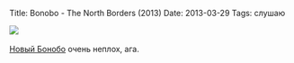 Title: Bonobo - The North Borders (2013)
Date: 2013-03-29
Tags: слушаю

<div class="text"><img src="https://dl.dropbox.com/u/140528/site/bonobo-north-borders.jpg" /><br /><br />
<a href="https://itunes.apple.com/ru/album/the-north-borders/id611171778">Новый Бонобо</a> очень неплох, ага.</div>